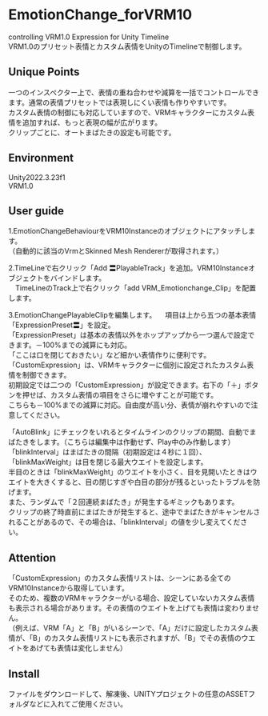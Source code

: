 # EmotionChange_forVRM10
controlling VRM1.0 Expression  for Unity Timeline\
VRM1.0のプリセット表情とカスタム表情をUnityのTimelineで制御します。

## Unique Points
一つのインスペクター上で、表情の重ね合わせや減算を一括でコントロールできます。通常の表情プリセットでは表現しにくい表情も作りやすいです。\
カスタム表情の制御にも対応していますので、VRMキャラクターにカスタム表情を追加すれば、もっと表現の幅が広がります。\
クリップごとに、オートまばたきの設定も可能です。

## Environment
Unity2022.3.23f1\
VRM1.0

## User guide
1.EmotionChangeBehaviourをVRM10Instanceのオブジェクトにアタッチします。\
（自動的に該当のVrmとSkinned Mesh Rendererが取得されます。）

2.TimeLineで右クリック「Add 〓PlayableTrack」を追加。VRM10Instanceオブジェクトをバインドします。\
　TimeLineのTrack上で右クリック「add VRM_Emotionchange_Clip」を配置します。

3.EmotionChangePlayableClipを編集します。
　項目は上から五つの基本表情「ExpressionPreset〓」を設定。\
 「ExpressionPreset」は基本の表情以外をホップアップから一つ選んで設定できます。－100%までの減算にも対応。\
 「ここは口を閉じておきたい」など細かい表情作りに便利です。\
 「CustomExpression」は、VRMキャラクターに個別に設定されたカスタム表情を制御できます。\
 初期設定では二つの「CustomExpression」が設定できます。右下の「＋」ボタンを押せば、カスタム表情の項目をさらに増やすことが可能です。\
 こちらも－100%までの減算に対応。自由度が高い分、表情が崩れやすいので注意してください。
 
 「AutoBlink」にチェックをいれるとタイムラインのクリップの期間、自動でまばたきをします。（こちらは編集中は作動せず、Play中のみ作動します）\
 「blinkInterval」はまばたきの間隔（初期設定は４秒に１回）、「blinkMaxWeight」は目を閉じる最大ウエイトを設定します。\
 半目のときは「blinkMaxWeight」のウエイトを小さく、目を見開いたときはウエイトを大きくすると、目の閉じすぎや白目の部分が残るといったトラブルを防げます。\
また、ランダムで「２回連続まばたき」が発生するギミックもあります。\
クリップの終了時直前にまばたきが発生すると、途中でまばたきがキャンセルされることがあるので、その場合は、「blinkInterval」の値を少し変えてください。

## Attention
「CustomExpression」のカスタム表情リストは、シーンにある全てのVRM10Instanceから取得しています。\
そのため、複数のVRMキャラクターがいる場合、設定していないカスタム表情も表示される場合があります。その表情のウエイトを上げても表情は変わりません。\
（例えば、VRM「A」と「B」がいるシーンで、「A」だけに設定したカスタム表情が、「B」のカスタム表情リストにも表示されますが、「B」でその表情のウエイトをあげても表情は変化しません）

## Install
ファイルをダウンロードして、解凍後、UNITYプロジェクトの任意のASSETフォルダなどに入れてご使用ください。



















